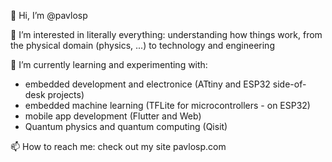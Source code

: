 👋 Hi, I’m @pavlosp

👀 I’m interested in literally everything: understanding how things work, from the physical domain (physics, ...) to technology and engineering

🌱 I’m currently learning and experimenting with:
- embedded development and electronice (ATtiny and ESP32 side-of-desk projects)
- embedded machine learning (TFLite for microcontrollers - on ESP32)
- mobile app development (Flutter and Web)
- Quantum physics and quantum computing (Qisit)

📫 How to reach me: check out my site pavlosp.com
